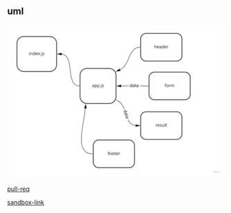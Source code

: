 ## uml 

![image](./images/umllab26.jpg)

[pull-req](https://github.com/ahmadammmoura/resty/pull/2)

[sandbox-link](https://codesandbox.io/s/dazzling-bhaskara-cytnp?file=/src/components/footer/index.js)